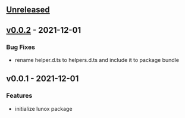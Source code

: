 <a name="unreleased"></a>
## [Unreleased]


<a name="v0.0.2"></a>
## [v0.0.2] - 2021-12-01
### Bug Fixes
- rename helper.d.ts to helpers.d.ts and include it to package bundle


<a name="v0.0.1"></a>
## v0.0.1 - 2021-12-01
### Features
- initialize lunox package


[Unreleased]: https://github.com/kodepintar/lunox-framework/compare/v0.0.2...HEAD
[v0.0.2]: https://github.com/kodepintar/lunox-framework/compare/v0.0.1...v0.0.2
